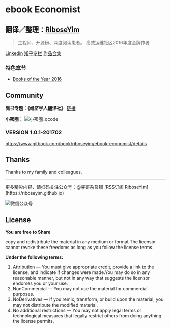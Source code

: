 # ebook Economist

## 翻译／整理：[RiboseYim](https://riboseyim.github.io)

>工程师、开源粉、深度阅读患者。
高效运维社区2016年度金牌作者

[Linkedin](https://www.linkedin.com/in/riboseyim/)
[知乎专栏](https://www.zhihu.com/people/riboseyim)
[作品合集](chapter/about/2016.md)


### 特色章节

* [Books of the Year 2016](chapter/books/2016.md)

## Community

**简书专题：《经济学人翻译社》** [链接](http://www.jianshu.com/c/f2ea0605db4b)

**小密圈：**
![小密圈_qcode](http://o8m8ngokc.bkt.clouddn.com/riboseyim_id_quanzi_economist.png)



### VERSION 1.0.1-201702

https://www.gitbook.com/book/riboseyim/ebook-economist/details

## Thanks

Thanks to my family and colleagues.

<hr>
更多精彩内容，请扫码关注公众号：@睿哥杂货铺 [RSS订阅 RiboseYim](https://riboseyim.github.io)

![微信公众号](http://o8m8ngokc.bkt.clouddn.com/qrcode_for_gh_896dd3dd5255_344.jpg)

## License

**You are free to Share**

copy and redistribute the material in any medium or format
The licensor cannot revoke these freedoms as long as you follow the license terms.

**Under the following terms:**

1. Attribution — You must give appropriate credit, provide a link to the license, and indicate if changes were made.You may do so in any reasonable manner, but not in any way that suggests the licensor endorses you or your use.
2. NonCommercial — You may not use the material for commercial purposes.
3. NoDerivatives — If you remix, transform, or build upon the material, you may not distribute the modified material.
4. No additional restrictions — You may not apply legal terms or technological measures that legally restrict others from doing anything the license permits.

